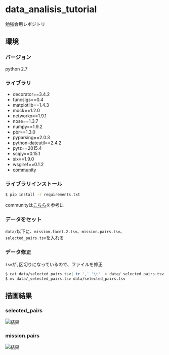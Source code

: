 # data_analisis_tutorial
勉強会用レポジトリ

## 環境

### バージョン
python 2.7

### ライブラリ
* decorator==3.4.2
* funcsigs==0.4
* matplotlib==1.4.3
* mock==1.2.0
* networkx==1.9.1
* nose==1.3.7
* numpy==1.9.2
* pbr==1.3.0
* pyparsing==2.0.3
* python-dateutil==2.4.2
* pytz==2015.4
* scipy==0.15.1
* six==1.9.0
* wsgiref==0.1.2
* [community ](https://bitbucket.org/taynaud/python-louvain)

### ライブラリインストール

```sh
$ pip install -r requirements.txt
```

communityは[こちら](https://bitbucket.org/taynaud/python-louvain)を参考に

### データをセット

`data/`以下に、`mission.facet.2.tsv`、`mission.pairs.tsv`、`selected_pairs.tsv`を入れる

### データ修正
`tsv`が`,`区切りになっているので、ファイルを修正
```sh
$ cat data/selected_pairs.tsv| tr ',' '\t'  > data/_selected_pairs.tsv
$ mv data/_selected_pairs.tsv data/selected_pairs.tsv
```


## 描画結果

### selected_pairs
![結果](https://raw.githubusercontent.com/double-y/data_analisis_tutorial/master/image/result_graph.png)

### mission.pairs
![結果](https://raw.githubusercontent.com/double-y/data_analisis_tutorial/master/image/all_graph_result.png)
